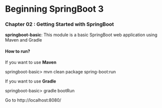 # Beginning SpringBoot 3

### Chapter 02 : Getting Started with SpringBoot

**springboot-basic**: This module is a basic SpringBoot web application using Maven and Gradle

#### How to run?

If you want to use **Maven**

springboot-basic> mvn clean package spring-boot:run

If you want to use **Gradle**

springboot-basic> gradle bootRun

Go to http://localhost:8080/
